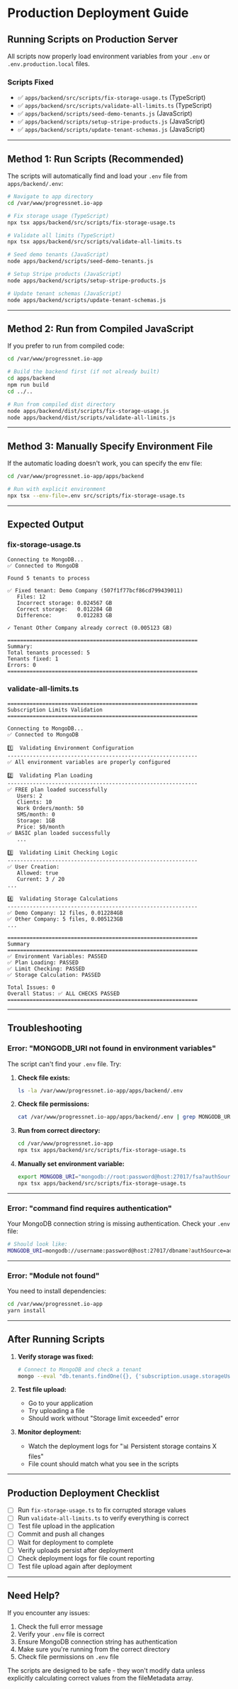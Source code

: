 # Production Deployment Guide

## Running Scripts on Production Server

All scripts now properly load environment variables from your `.env` or `.env.production.local` files.

### Scripts Fixed
- ✅ `apps/backend/src/scripts/fix-storage-usage.ts` (TypeScript)
- ✅ `apps/backend/src/scripts/validate-all-limits.ts` (TypeScript)
- ✅ `apps/backend/scripts/seed-demo-tenants.js` (JavaScript)
- ✅ `apps/backend/scripts/setup-stripe-products.js` (JavaScript)
- ✅ `apps/backend/scripts/update-tenant-schemas.js` (JavaScript)

---

## Method 1: Run Scripts (Recommended)

The scripts will automatically find and load your `.env` file from `apps/backend/.env`:

```bash
# Navigate to app directory
cd /var/www/progressnet.io-app

# Fix storage usage (TypeScript)
npx tsx apps/backend/src/scripts/fix-storage-usage.ts

# Validate all limits (TypeScript)
npx tsx apps/backend/src/scripts/validate-all-limits.ts

# Seed demo tenants (JavaScript)
node apps/backend/scripts/seed-demo-tenants.js

# Setup Stripe products (JavaScript)
node apps/backend/scripts/setup-stripe-products.js

# Update tenant schemas (JavaScript)
node apps/backend/scripts/update-tenant-schemas.js
```

---

## Method 2: Run from Compiled JavaScript

If you prefer to run from compiled code:

```bash
cd /var/www/progressnet.io-app

# Build the backend first (if not already built)
cd apps/backend
npm run build
cd ../..

# Run from compiled dist directory
node apps/backend/dist/scripts/fix-storage-usage.js
node apps/backend/dist/scripts/validate-all-limits.js
```

---

## Method 3: Manually Specify Environment File

If the automatic loading doesn't work, you can specify the env file:

```bash
cd /var/www/progressnet.io-app/apps/backend

# Run with explicit environment
npx tsx --env-file=.env src/scripts/fix-storage-usage.ts
```

---

## Expected Output

### fix-storage-usage.ts

```
Connecting to MongoDB...
✅ Connected to MongoDB

Found 5 tenants to process

✅ Fixed tenant: Demo Company (507f1f77bcf86cd799439011)
   Files: 12
   Incorrect storage: 0.024567 GB
   Correct storage:   0.012284 GB
   Difference:        0.012283 GB

✓ Tenant Other Company already correct (0.005123 GB)

============================================================
Summary:
Total tenants processed: 5
Tenants fixed: 1
Errors: 0
============================================================
```

### validate-all-limits.ts

```
============================================================
Subscription Limits Validation
============================================================

Connecting to MongoDB...
✅ Connected to MongoDB

1️⃣  Validating Environment Configuration
------------------------------------------------------------
✅ All environment variables are properly configured

2️⃣  Validating Plan Loading
------------------------------------------------------------
✅ FREE plan loaded successfully
   Users: 2
   Clients: 10
   Work Orders/month: 50
   SMS/month: 0
   Storage: 1GB
   Price: $0/month
✅ BASIC plan loaded successfully
   ...

3️⃣  Validating Limit Checking Logic
------------------------------------------------------------
✅ User Creation:
   Allowed: true
   Current: 3 / 20
...

4️⃣  Validating Storage Calculations
------------------------------------------------------------
✅ Demo Company: 12 files, 0.012284GB
✅ Other Company: 5 files, 0.005123GB
...

============================================================
Summary
============================================================
✅ Environment Variables: PASSED
✅ Plan Loading: PASSED
✅ Limit Checking: PASSED
✅ Storage Calculation: PASSED

Total Issues: 0
Overall Status: ✅ ALL CHECKS PASSED
============================================================
```

---

## Troubleshooting

### Error: "MONGODB_URI not found in environment variables"

The script can't find your `.env` file. Try:

1. **Check file exists:**
   ```bash
   ls -la /var/www/progressnet.io-app/apps/backend/.env
   ```

2. **Check file permissions:**
   ```bash
   cat /var/www/progressnet.io-app/apps/backend/.env | grep MONGODB_URI
   ```

3. **Run from correct directory:**
   ```bash
   cd /var/www/progressnet.io-app
   npx tsx apps/backend/src/scripts/fix-storage-usage.ts
   ```

4. **Manually set environment variable:**
   ```bash
   export MONGODB_URI="mongodb://root:password@host:27017/fsa?authSource=admin"
   npx tsx apps/backend/src/scripts/fix-storage-usage.ts
   ```

---

### Error: "command find requires authentication"

Your MongoDB connection string is missing authentication. Check your `.env` file:

```bash
# Should look like:
MONGODB_URI=mongodb://username:password@host:27017/dbname?authSource=admin
```

---

### Error: "Module not found"

You need to install dependencies:

```bash
cd /var/www/progressnet.io-app
yarn install
```

---

## After Running Scripts

1. **Verify storage was fixed:**
   ```bash
   # Connect to MongoDB and check a tenant
   mongo --eval "db.tenants.findOne({}, {'subscription.usage.storageUsedGB': 1})"
   ```

2. **Test file upload:**
   - Go to your application
   - Try uploading a file
   - Should work without "Storage limit exceeded" error

3. **Monitor deployment:**
   - Watch the deployment logs for "📊 Persistent storage contains X files"
   - File count should match what you see in the scripts

---

## Production Deployment Checklist

- [ ] Run `fix-storage-usage.ts` to fix corrupted storage values
- [ ] Run `validate-all-limits.ts` to verify everything is correct
- [ ] Test file upload in the application
- [ ] Commit and push all changes
- [ ] Wait for deployment to complete
- [ ] Verify uploads persist after deployment
- [ ] Check deployment logs for file count reporting
- [ ] Test file upload again after deployment

---

## Need Help?

If you encounter any issues:

1. Check the full error message
2. Verify your `.env` file is correct
3. Ensure MongoDB connection string has authentication
4. Make sure you're running from the correct directory
5. Check file permissions on `.env` file

The scripts are designed to be safe - they won't modify data unless explicitly calculating correct values from the fileMetadata array.
